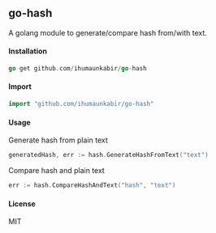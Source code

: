 ## go-hash
A golang module to generate/compare hash from/with text.

#### Installation
```go
go get github.com/ihumaunkabir/go-hash
```

#### Import
```go
import "github.com/ihumaunkabir/go-hash"
```

#### Usage
Generate hash from plain text
```go
generatedHash, err := hash.GenerateHashFromText("text")
```
Compare hash and plain text
```go
err := hash.CompareHashAndText("hash", "text")
```

#### License
MIT


